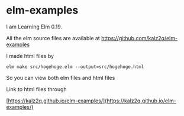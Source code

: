 # elm-examples
I am Learning Elm 0.19.

All the elm source files are available at https://github.com/kalz2q/elm-examples

I made html files by
```
elm make src/hogehoge.elm --output=src/hogehoge.html
```
So you can view both elm files and html files

Link to html files through

[https://kalz2q.github.io/elm-examples/](https://kalz2q.github.io/elm-examples/) 


